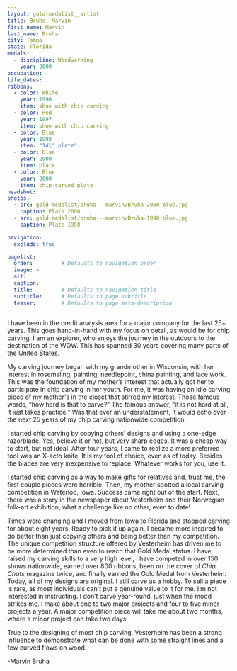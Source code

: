 ```yaml
---
layout: gold-medalist__artist
title: Bruha, Marvin
first_name: Marvin
last_name: Bruha
city: Tampa
state: Florida
medals: 
  - discipline: Woodworking
    year: 2000
occupation:
life_dates:
ribbons:
  - color: White
    year: 1996
    item: shoe with chip carving
  - color: Red
    year: 1997
    item: shoe with chip carving
  - color: Blue
    year: 1998
    item: "14\" plate"
  - color: Blue
    year: 2000
    item: plate
  - color: Blue
    year: 2000
    item: chip-carved plate
headshot:
photos:
  - src: gold-medalist/bruha---marvin/Bruha-2000-blue.jpg
    caption: Plate 2000
  - src: gold-medalist/bruha---marvin/Bruha-1998-blue.jpg
    caption: Plate 1998

navigation:
  exclude: true

pagelist:
  order:         # Defaults to navigation order  
  image: ~
  alt:
  caption:
  title:         # Defaults to navigation title
  subtitle:      # Defaults to page subtitle
  teaser:        # Defaults to page meta-description  
---
```

I have been in the credit analysis area for a major company for the last 25+ years. This goes hand-in-hand with my focus on detail, as would be for chip carving. I am an explorer, who enjoys the journey in the outdoors to the destination of the WOW. This has spanned 30 years covering many parts of the United States. 

My carving journey began with my grandmother in Wisconsin, with her interest in rosemaling, painting, needlepoint, china painting, and lace work. This was the foundation of my mother’s interest that actually got her to participate in chip carving in her youth. For me, it was having an idle carving piece of my mother's in the closet that stirred my interest. Those famous words, “how hard is that to carve?” The famous answer, “it is not hard at all, it just takes practice.” Was that ever an understatement, it would echo over the next 25 years of my chip carving nationwide competition.

I started chip carving by copying others' designs and using a one-edge razorblade. Yes, believe it or not, but very sharp edges. It was a cheap way to start, but not ideal. After four years, I came to realize a more preferred tool was an X-acto knife. It is my tool of choice, even as of today. Besides the blades are very inexpensive to replace. Whatever works for you, use it. 

I started chip carving as a way to make gifts for relatives and, trust me, the first couple pieces were horrible. Then, my mother spotted a local carving competition in Waterloo, Iowa. Success came right out of the start. Next, there was a story in the newspaper about Vesterheim and their Norwegian folk-art exhibition, what a challenge like no other, even to date!

Times were changing and I moved from Iowa to Florida and stopped carving for about eight years. Ready to pick it up again, I became more inspired to do better than just copying others and being better than my competition. The unique competition structure offered by Vesterheim has driven me to be more determined than even to reach that Gold Medal status. I have raised my carving skills to a very high level, I have competed in over 150 shows nationwide, earned over 800 ribbons, been on the cover of _Chip Chats_ magazine twice, and finally earned the Gold Medal from Vesterheim. Today, all of my designs are original. I still carve as a hobby. To sell a piece is rare, as most individuals can't put a genuine value to it for me. I’m not interested in instructing. I don’t carve year-round, just when the mood strikes me. I make about one to two major projects and four to five minor projects a year. A major competition piece will take me about two months, where a minor project can take two days. 

True to the designing of most chip carving, Vesterheim has been a strong influence to demonstrate what can be done with some straight lines and a few curved flows on wood. 

-Marvin Bruha
